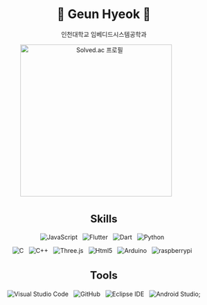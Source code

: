 <div align="center">
  <div>
  <h1>👋 Geun Hyeok  👋</h1>
  <p style="font-size: 14px;">인천대학교 임베디드시스템공학과</p>
</div>
  <p align="center">
  <a href="https://solved.ac/kc1595"><img src="http://mazassumnida.wtf/api/generate_badge?boj=kc1595" alt="Solved.ac 프로필" width="350"></a>
  &nbsp;&nbsp;&nbsp;&nbsp;&nbsp;&nbsp;&nbsp;&nbsp;
</p>
  <h2 style="font-size: 24px;">Skills</h2>
  <p align="center">
  <img src="https://img.shields.io/badge/JavaScript-F7DF1E.svg?&style=for-the-badge&logo=JavaScript&logoColor=black" alt="JavaScript">&nbsp;&nbsp;
  <img src="https://img.shields.io/badge/Flutter-02569B.svg?&style=for-the-badge&logo=Flutter&logoColor=white" alt="Flutter">&nbsp;&nbsp;
  <img src="https://img.shields.io/badge/Dart-0175C2.svg?&style=for-the-badge&logo=Dart&logoColor=white" alt="Dart">&nbsp;&nbsp;
  <img src="https://img.shields.io/badge/Python-3776AB.svg?&style=for-the-badge&logo=Python&logoColor=yellow" alt="Python">&nbsp;&nbsp;
    </p>
   <p align="center">
  <img src="https://img.shields.io/badge/C-A8B9CC.svg?&style=for-the-badge&logo=C&logoColor=black" alt="C">&nbsp;&nbsp;
  <img src="https://img.shields.io/badge/C++-00599C.svg?&style=for-the-badge&logo=cplusplus&logoColor=yellow" alt="C++">&nbsp;&nbsp;
  <img src="https://img.shields.io/badge/Three.js-000000.svg?&style=for-the-badge&logo=Three.js&logoColor=white" alt="Three.js">&nbsp;&nbsp;
  <img src="https://img.shields.io/badge/Html5-E34F26.svg?&style=for-the-badge&logo=Html5&logoColor=white" alt="Html5">&nbsp;&nbsp;
  <img src="https://img.shields.io/badge/Arduino-00979D.svg?&style=for-the-badge&logo=Arduino&logoColor=white" alt="Arduino">&nbsp;&nbsp;
  <img src="https://img.shields.io/badge/raspberrypi-A22846.svg?&style=for-the-badge&logo=raspberrypi&logoColor=white" alt="raspberrypi">&nbsp;&nbsp;
</p>
   <h2 style="font-size: 24px;">Tools</h2>
   <p align = "center">
     <img src="https://img.shields.io/badge/Visual Studio Code-007ACC.svg?&style=for-the-badge&logo=Visual Studio Code&logoColor=white" alt="Visual Studio Code">&nbsp;&nbsp;
     <img src="https://img.shields.io/badge/GitHub-181717.svg?&style=for-the-badge&logo=GitHub&logoColor=white" alt="GitHub">&nbsp;&nbsp;
     <img src="https://img.shields.io/badge/Eclipse IDE-2C2255.svg?&style=for-the-badge&logo=Eclipse IDE&logoColor=white" alt="Eclipse IDE">&nbsp;&nbsp;
     <img src="https://img.shields.io/badge/Android Studio-3DDC84.svg?&style=for-the-badge&logo=Android Studio&logoColor=white" alt="Android Studio">;
  </p>

</div>
